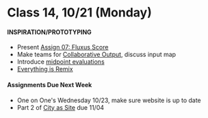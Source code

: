  # Class 14, 10/21 (Monday)


#### INSPIRATION/PROTOTYPING

 * Present [Assign 07: Fluxus Score](fluxus.md) 
 * Make teams for [Collaborative Output](collaborative_Output.md), discuss input map
 * Introduce [midpoint evaluations](https://forms.gle/uVzYMpmzkQEP8LyX9)
 * [Everything is Remix ](https://www.youtube.com/watch?v=nJPERZDfyWc)
  

 #### Assignments Due Next Week

 * One on One's Wednesday 10/23, make sure website is up to date
 * Part 2 of [City as Site](city_as_site.md) due 11/04
